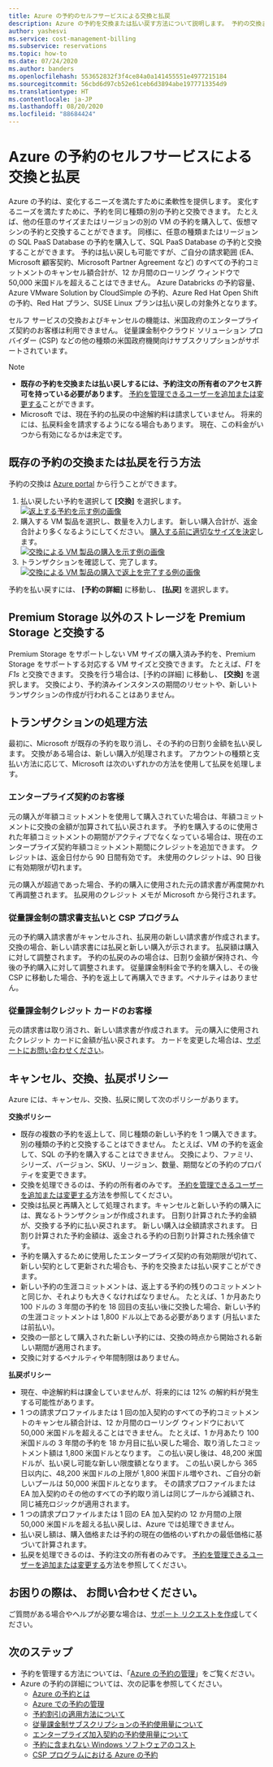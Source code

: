 ```yaml
---
title: Azure の予約のセルフサービスによる交換と払戻
description: Azure の予約を交換または払い戻す方法について説明します。 予約の交換または払戻を行うには、予約注文の所有者アクセス権を持っている必要があります。
author: yashesvi
ms.service: cost-management-billing
ms.subservice: reservations
ms.topic: how-to
ms.date: 07/24/2020
ms.author: banders
ms.openlocfilehash: 553652832f3f4ce84a0a141455551e4977215184
ms.sourcegitcommit: 56cbd6d97cb52e61ceb6d3894abe1977713354d9
ms.translationtype: HT
ms.contentlocale: ja-JP
ms.lasthandoff: 08/20/2020
ms.locfileid: "88684424"
---
```

# <a name="self-service-exchanges-and-refunds-for-azure-reservations"></a>Azure の予約のセルフサービスによる交換と払戻

Azure の予約は、変化するニーズを満たすために柔軟性を提供します。 変化するニーズを満たすために、予約を同じ種類の別の予約と交換できます。 たとえば、他の任意のサイズまたはリージョンの別の VM の予約を購入して、仮想マシンの予約と交換することができます。 同様に、任意の種類またはリージョンの SQL PaaS Database の予約を購入して、SQL PaaS Database の予約と交換することができます。 予約は払い戻しも可能ですが、ご自分の請求範囲 (EA、Microsoft 顧客契約、Microsoft Partner Agreement など) のすべての予約コミットメントのキャンセル額合計が、12 か月間のローリング ウィンドウで 50,000 米国ドルを超えることはできません。 Azure Databricks の予約容量、Azure VMware Solution by CloudSimple の予約、Azure Red Hat Open Shift の予約、Red Hat プラン、SUSE Linux プランは払い戻しの対象外となります。

セルフ サービスの交換およびキャンセルの機能は、米国政府のエンタープライズ契約のお客様は利用できません。 従量課金制やクラウド ソリューション プロバイダー (CSP) などの他の種類の米国政府機関向けサブスクリプションがサポートされています。

> [!NOTE]
> - **既存の予約を交換または払い戻しするには、予約注文の所有者のアクセス許可を持っている必要があります**。 [予約を管理できるユーザーを追加または変更する](https://docs.microsoft.com/azure/cost-management-billing/reservations/manage-reserved-vm-instance#add-or-change-users-who-can-manage-a-reservation)ことができます。
> - Microsoft では、現在予約の払戻の中途解約料は請求していません。 将来的には、払戻料金を請求するようになる場合もあります。 現在、この料金がいつから有効になるかは未定です。

## <a name="how-to-exchange-or-refund-an-existing-reservation"></a>既存の予約の交換または払戻を行う方法

予約の交換は [Azure portal](https://portal.azure.com/#blade/Microsoft_Azure_Reservations/ReservationsBrowseBlade) から行うことができます。

1. 払い戻したい予約を選択して **[交換]** を選択します。  
    [![返上する予約を示す例の画像](./media/exchange-and-refund-azure-reservations/exchange-refund-return.png)](./media/exchange-and-refund-azure-reservations/exchange-refund-return.png#lightbox)
1. 購入する VM 製品を選択し、数量を入力します。 新しい購入合計が、返金合計より多くなるようにしてください。 [購入する前に適切なサイズを決定](../../virtual-machines/windows/prepay-reserved-vm-instances.md#determine-the-right-vm-size-before-you-buy)します。  
    [![交換による VM 製品の購入を示す例の画像](./media/exchange-and-refund-azure-reservations/exchange-refund-select-purchase.png)](./media/exchange-and-refund-azure-reservations/exchange-refund-select-purchase.png#lightbox)
1. トランザクションを確認して、完了します。  
    [![交換による VM 製品の購入で返上を完了する例の画像](./media/exchange-and-refund-azure-reservations/exchange-refund-confirm-exchange.png)](./media/exchange-and-refund-azure-reservations/exchange-refund-confirm-exchange.png#lightbox)

予約を払い戻すには、 **[予約の詳細]** に移動し、 **[払戻]** を選択します。

## <a name="exchange-non-premium-storage-for-premium-storage"></a>Premium Storage 以外のストレージを Premium Storage と交換する

Premium Storage をサポートしない VM サイズの購入済み予約を、Premium Storage をサポートする対応する VM サイズと交換できます。 たとえば、_F1_ を _F1s_ と交換できます。 交換を行う場合は、[予約の詳細] に移動し、 **[交換]** を選択します。 交換により、予約済みインスタンスの期間のリセットや、新しいトランザクションの作成が行われることはありません。 

## <a name="how-transactions-are-processed"></a>トランザクションの処理方法

最初に、Microsoft が既存の予約を取り消し、その予約の日割り金額を払い戻します。 交換がある場合は、新しい購入が処理されます。 アカウントの種類と支払い方法に応じて、Microsoft は次のいずれかの方法を使用して払戻を処理します。

### <a name="enterprise-agreement-customers"></a>エンタープライズ契約のお客様

元の購入が年額コミットメントを使用して購入されていた場合は、年額コミットメントに交換の金額が加算されて払い戻されます。 予約を購入するのに使用された年額コミットメントの期間がアクティブでなくなっている場合は、現在のエンタープライズ契約年額コミットメント期間にクレジットを追加できます。 クレジットは、返金日付から 90 日間有効です。 未使用のクレジットは、90 日後に有効期限が切れます。

元の購入が超過であった場合、予約の購入に使用された元の請求書が再度開かれて再調整されます。 払戻用のクレジット メモが Microsoft から発行されます。

### <a name="pay-as-you-go-invoice-payments-and-csp-program"></a>従量課金制の請求書支払いと CSP プログラム

元の予約購入請求書がキャンセルされ、払戻用の新しい請求書が作成されます。 交換の場合、新しい請求書には払戻と新しい購入が示されます。 払戻額は購入に対して調整されます。 予約の払戻のみの場合は、日割り金額が保持され、今後の予約購入に対して調整されます。 従量課金制料金で予約を購入し、その後 CSP に移動した場合、予約を返上して再購入できます。ペナルティはありません。

### <a name="pay-as-you-go-credit-card-customers"></a>従量課金制クレジット カードのお客様

元の請求書は取り消され、新しい請求書が作成されます。 元の購入に使用されたクレジット カードに金額が払い戻されます。 カードを変更した場合は、[サポートにお問い合わせください](https://portal.azure.com/#blade/Microsoft_Azure_Support/HelpAndSupportBlade/newsupportrequest)。

## <a name="cancel-exchange-and-refund-policies"></a>キャンセル、交換、払戻ポリシー

Azure には、キャンセル、交換、払戻に関して次のポリシーがあります。

**交換ポリシー**

- 既存の複数の予約を返上して、同じ種類の新しい予約を 1 つ購入できます。 別の種類の予約と交換することはできません。 たとえば、VM の予約を返金して、SQL の予約を購入することはできません。 交換により、ファミリ、シリーズ、バージョン、SKU、リージョン、数量、期間などの予約のプロパティを変更できます。
- 交換を処理できるのは、予約の所有者のみです。 [予約を管理できるユーザーを追加または変更する](manage-reserved-vm-instance.md#add-or-change-users-who-can-manage-a-reservation)方法を参照してください。
- 交換は払戻と再購入として処理されます。キャンセルと新しい予約の購入には、異なるトランザクションが作成されます。 日割り計算された予約金額が、交換する予約に払い戻されます。 新しい購入は全額請求されます。 日割り計算された予約金額は、返金される予約の日割り計算された残余値です。
- 予約を購入するために使用したエンタープライズ契約の有効期限が切れて、新しい契約として更新された場合も、予約を交換または払い戻すことができます。
- 新しい予約の生涯コミットメントは、返上する予約の残りのコミットメントと同じか、それよりも大きくなければなりません。 たとえば、1 か月あたり 100 ドルの 3 年間の予約を 18 回目の支払い後に交換した場合、新しい予約の生涯コミットメントは 1,800 ドル以上である必要があります (月払いまたは前払い)。
- 交換の一部として購入された新しい予約には、交換の時点から開始される新しい期間が適用されます。
- 交換に対するペナルティや年間制限はありません。

**払戻ポリシー**

- 現在、中途解約料は課金していませんが、将来的には 12% の解約料が発生する可能性があります。
- 1 つの請求プロファイルまたは 1 回の加入契約のすべての予約コミットメントのキャンセル額合計は、12 か月間のローリング ウィンドウにおいて 50,000 米国ドルを超えることはできません。 たとえば、1 か月あたり 100 米国ドルの 3 年間の予約を 18 か月目に払い戻した場合、取り消したコミットメント額は 1,800 米国ドルとなります。 この払い戻し後は、48,200 米国ドルが、払い戻し可能な新しい限度額となります。 この払い戻しから 365 日以内に、48,200 米国ドルの上限が 1,800 米国ドル増やされ、ご自分の新しいプールは 50,000 米国ドルとなります。 その請求プロファイルまたは EA 加入契約のその他のすべての予約取り消しは同じプールから減額され、同じ補充ロジックが適用されます。
- 1 つの請求プロファイルまたは 1 回の EA 加入契約の 12 か月間の上限 50,000 米国ドルを超える払い戻しは、Azure では処理できません。
- 払い戻し額は、購入価格または予約の現在の価格のいずれかの最低価格に基づいて計算されます。
- 払戻を処理できるのは、予約注文の所有者のみです。 [予約を管理できるユーザーを追加または変更する](manage-reserved-vm-instance.md#add-or-change-users-who-can-manage-a-reservation)方法を参照してください。

## <a name="need-help-contact-us"></a>お困りの際は、 お問い合わせください。

ご質問がある場合やヘルプが必要な場合は、[サポート リクエストを作成](https://portal.azure.com/#blade/Microsoft_Azure_Support/HelpAndSupportBlade/newsupportrequest)してください。

## <a name="next-steps"></a>次のステップ

- 予約を管理する方法については、「[Azure の予約の管理](manage-reserved-vm-instance.md)」をご覧ください。
- Azure の予約の詳細については、次の記事を参照してください。
    - [Azure の予約とは](save-compute-costs-reservations.md)
    - [Azure での予約の管理](manage-reserved-vm-instance.md)
    - [予約割引の適用方法について](../manage/understand-vm-reservation-charges.md)
    - [従量課金制サブスクリプションの予約使用量について](understand-reserved-instance-usage.md)
    - [エンタープライズ加入契約の予約使用量について](understand-reserved-instance-usage-ea.md)
    - [予約に含まれない Windows ソフトウェアのコスト](reserved-instance-windows-software-costs.md)
    - [CSP プログラムにおける Azure の予約](/partner-center/azure-reservations)
